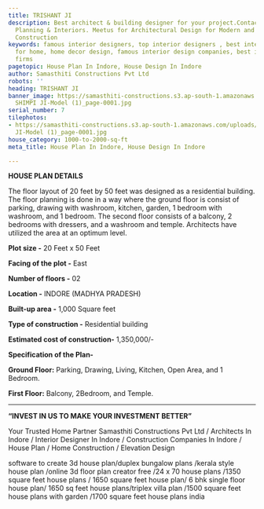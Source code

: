 ```yaml
---
title: TRISHANT JI
description: Best architect & building designer for your project.Contact us for Home
  Planning & Interiors. Meetus for Architectural Design for Modern and Smart home
  Construction
keywords: famous interior designers, top interior designers , best interior design
  for home, home decor design, famous interior design companies, best interior design
  firms
pagetopic: House Plan In Indore, House Design In Indore
author: Samasthiti Constructions Pvt Ltd
robots: ''
heading: TRISHANT JI
banner_image: https://samasthiti-constructions.s3.ap-south-1.amazonaws.com/uploads/TRISHANT
  SHIMPI JI-Model (1)_page-0001.jpg
serial_number: 7
tilephotos:
- https://samasthiti-constructions.s3.ap-south-1.amazonaws.com/uploads/TRISHANT SHIMPI
  JI-Model (1)_page-0001.jpg
house_category: 1000-to-2000-sq-ft
meta_title: House Plan In Indore, House Design In Indore

---
```

**HOUSE PLAN DETAILS**

The floor layout of 20 feet by 50 feet was designed as a residential building. The floor planning is done in a way where the ground floor is consist of parking, drawing with washroom, kitchen, garden, 1 bedroom with washroom, and 1 bedroom. The second floor consists of a balcony, 2 bedrooms with dressers, and a washroom and temple. Architects have utilized the area at an optimum level.

**Plot size -** 20 Feet x 50 Feet

**Facing of the plot -** East

**Number of floors -** 02

**Location -** INDORE (MADHYA PRADESH)

**Built-up area -** 1,000 Square feet

**Type of construction -** Residential building

**Estimated cost of construction-** 1,350,000/-

**Specification of the Plan-**

**Ground Floor:** Parking, Drawing, Living, Kitchen, Open Area, and 1 Bedroom.

**First Floor:** Balcony, 2Bedroom, and Temple.

***

**“INVEST IN US TO MAKE YOUR INVESTMENT BETTER”**

Your Trusted Home Partner Samasthiti Constructions Pvt Ltd / Architects In Indore / Interior Designer In Indore / Construction Companies In Indore / House Plan / Home Construction / Elevation Design

software to create 3d house plan/duplex bungalow plans /kerala style house plan /online 3d floor plan creator free /24 x 70 house plans /1350 square feet house plans / 1650 square feet house plan/ 6 bhk single floor house plan/ 1650 sq feet house plans/triplex villa plan /1500 square feet house plans with garden /1700 square feet house plans india